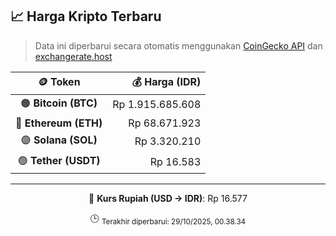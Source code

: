 

<!-- HARGA_KRIPTO -->
## 📈 Harga Kripto Terbaru

> Data ini diperbarui secara otomatis menggunakan [CoinGecko API](https://www.coingecko.com/) dan [exchangerate.host](https://exchangerate.host/)

<div align="center">

| 🪙 Token | 💰 Harga (IDR) |
|:------:|---------------:|
| 🟠 **Bitcoin (BTC)**   | Rp 1.915.685.608 |
| 🔵 **Ethereum (ETH)**  | Rp 68.671.923 |
| 🟣 **Solana (SOL)**    | Rp 3.320.210 |
| 🟢 **Tether (USDT)**   | Rp 16.583 |

---

💱 **Kurs Rupiah (USD → IDR)**: Rp 16.577

🕒 <sub>Terakhir diperbarui: 29/10/2025, 00.38.34</sub>

</div>
<!-- /HARGA_KRIPTO -->